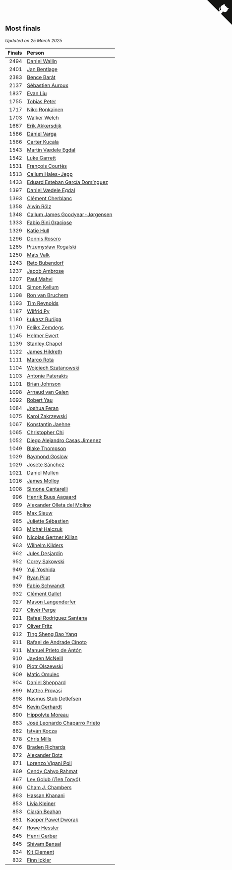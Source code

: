 ## Most finals

*Updated on 25 March 2025*

| Finals | Person |
| ---: | :--- |
| 2494 | [Daniel Wallin](https://www.worldcubeassociation.org/persons/2013WALL03) |
| 2401 | [Jan Bentlage](https://www.worldcubeassociation.org/persons/2010BENT01) |
| 2383 | [Bence Barát](https://www.worldcubeassociation.org/persons/2008BARA01) |
| 2137 | [Sébastien Auroux](https://www.worldcubeassociation.org/persons/2008AURO01) |
| 1837 | [Evan Liu](https://www.worldcubeassociation.org/persons/2009LIUE01) |
| 1755 | [Tobias Peter](https://www.worldcubeassociation.org/persons/2014PETE03) |
| 1717 | [Niko Ronkainen](https://www.worldcubeassociation.org/persons/2010RONK01) |
| 1703 | [Walker Welch](https://www.worldcubeassociation.org/persons/2011WELC01) |
| 1667 | [Erik Akkersdijk](https://www.worldcubeassociation.org/persons/2005AKKE01) |
| 1586 | [Dániel Varga](https://www.worldcubeassociation.org/persons/2008VARG01) |
| 1566 | [Carter Kucala](https://www.worldcubeassociation.org/persons/2015KUCA01) |
| 1543 | [Martin Vædele Egdal](https://www.worldcubeassociation.org/persons/2013EGDA02) |
| 1542 | [Luke Garrett](https://www.worldcubeassociation.org/persons/2017GARR05) |
| 1531 | [François Courtès](https://www.worldcubeassociation.org/persons/2008COUR01) |
| 1513 | [Callum Hales-Jepp](https://www.worldcubeassociation.org/persons/2012HALE01) |
| 1433 | [Eduard Esteban García Domínguez](https://www.worldcubeassociation.org/persons/2011EDUA01) |
| 1397 | [Daniel Vædele Egdal](https://www.worldcubeassociation.org/persons/2013EGDA01) |
| 1393 | [Clément Cherblanc](https://www.worldcubeassociation.org/persons/2014CHER05) |
| 1358 | [Alwin Rölz](https://www.worldcubeassociation.org/persons/2016ROLZ01) |
| 1348 | [Callum James Goodyear-Jørgensen](https://www.worldcubeassociation.org/persons/2012GOOD02) |
| 1333 | [Fabio Bini Graciose](https://www.worldcubeassociation.org/persons/2010GRAC02) |
| 1329 | [Katie Hull](https://www.worldcubeassociation.org/persons/2010HULL01) |
| 1296 | [Dennis Rosero](https://www.worldcubeassociation.org/persons/2010ROSE03) |
| 1285 | [Przemysław Rogalski](https://www.worldcubeassociation.org/persons/2013ROGA02) |
| 1250 | [Mats Valk](https://www.worldcubeassociation.org/persons/2007VALK01) |
| 1243 | [Reto Bubendorf](https://www.worldcubeassociation.org/persons/2012BUBE01) |
| 1237 | [Jacob Ambrose](https://www.worldcubeassociation.org/persons/2010AMBR01) |
| 1207 | [Paul Mahvi](https://www.worldcubeassociation.org/persons/2012MAHV01) |
| 1201 | [Simon Kellum](https://www.worldcubeassociation.org/persons/2016KELL12) |
| 1198 | [Ron van Bruchem](https://www.worldcubeassociation.org/persons/2003BRUC01) |
| 1193 | [Tim Reynolds](https://www.worldcubeassociation.org/persons/2005REYN01) |
| 1187 | [Wilfrid Py](https://www.worldcubeassociation.org/persons/2016PYWI01) |
| 1180 | [Łukasz Burliga](https://www.worldcubeassociation.org/persons/2013BURL01) |
| 1170 | [Feliks Zemdegs](https://www.worldcubeassociation.org/persons/2009ZEMD01) |
| 1145 | [Helmer Ewert](https://www.worldcubeassociation.org/persons/2015EWER01) |
| 1139 | [Stanley Chapel](https://www.worldcubeassociation.org/persons/2016CHAP04) |
| 1122 | [James Hildreth](https://www.worldcubeassociation.org/persons/2009HILD01) |
| 1111 | [Marco Rota](https://www.worldcubeassociation.org/persons/2009ROTA01) |
| 1104 | [Wojciech Szatanowski](https://www.worldcubeassociation.org/persons/2011SZAT01) |
| 1103 | [Antonie Paterakis](https://www.worldcubeassociation.org/persons/2012PATE01) |
| 1101 | [Brian Johnson](https://www.worldcubeassociation.org/persons/2013JOHN10) |
| 1098 | [Arnaud van Galen](https://www.worldcubeassociation.org/persons/2006GALE01) |
| 1092 | [Robert Yau](https://www.worldcubeassociation.org/persons/2009YAUR01) |
| 1084 | [Joshua Feran](https://www.worldcubeassociation.org/persons/2011FERA01) |
| 1075 | [Karol Zakrzewski](https://www.worldcubeassociation.org/persons/2014ZAKR01) |
| 1067 | [Konstantin Jaehne](https://www.worldcubeassociation.org/persons/2015JAEH01) |
| 1065 | [Christopher Chi](https://www.worldcubeassociation.org/persons/2014CHIC01) |
| 1052 | [Diego Alejandro Casas Jimenez](https://www.worldcubeassociation.org/persons/2014JIME05) |
| 1049 | [Blake Thompson](https://www.worldcubeassociation.org/persons/2010THOM03) |
| 1029 | [Raymond Goslow](https://www.worldcubeassociation.org/persons/2014GOSL01) |
| 1029 | [Josete Sánchez](https://www.worldcubeassociation.org/persons/2015SANC18) |
| 1021 | [Daniel Mullen](https://www.worldcubeassociation.org/persons/2016MULL04) |
| 1016 | [James Molloy](https://www.worldcubeassociation.org/persons/2011MOLL01) |
| 1008 | [Simone Cantarelli](https://www.worldcubeassociation.org/persons/2012CANT02) |
| 996 | [Henrik Buus Aagaard](https://www.worldcubeassociation.org/persons/2006BUUS01) |
| 989 | [Alexander Olleta del Molino](https://www.worldcubeassociation.org/persons/2008OLLE01) |
| 985 | [Max Siauw](https://www.worldcubeassociation.org/persons/2017SIAU02) |
| 985 | [Juliette Sébastien](https://www.worldcubeassociation.org/persons/2014SEBA01) |
| 983 | [Michał Halczuk](https://www.worldcubeassociation.org/persons/2006HALC01) |
| 980 | [Nicolas Gertner Kilian](https://www.worldcubeassociation.org/persons/2013GERT01) |
| 963 | [Wilhelm Kilders](https://www.worldcubeassociation.org/persons/2010KILD02) |
| 962 | [Jules Desjardin](https://www.worldcubeassociation.org/persons/2010DESJ01) |
| 952 | [Corey Sakowski](https://www.worldcubeassociation.org/persons/2011SAKO01) |
| 949 | [Yuji Yoshida](https://www.worldcubeassociation.org/persons/2015YOSH01) |
| 947 | [Ryan Pilat](https://www.worldcubeassociation.org/persons/2016PILA03) |
| 939 | [Fabio Schwandt](https://www.worldcubeassociation.org/persons/2014SCHW02) |
| 932 | [Clément Gallet](https://www.worldcubeassociation.org/persons/2004GALL02) |
| 927 | [Mason Langenderfer](https://www.worldcubeassociation.org/persons/2013LANG03) |
| 927 | [Olivér Perge](https://www.worldcubeassociation.org/persons/2007PERG01) |
| 921 | [Rafael Rodriguez Santana](https://www.worldcubeassociation.org/persons/2012SANT12) |
| 917 | [Oliver Fritz](https://www.worldcubeassociation.org/persons/2014FRIT02) |
| 912 | [Ting Sheng Bao Yang](https://www.worldcubeassociation.org/persons/2008BAOY01) |
| 911 | [Rafael de Andrade Cinoto](https://www.worldcubeassociation.org/persons/2007CINO01) |
| 911 | [Manuel Prieto de Antón](https://www.worldcubeassociation.org/persons/2015ANTO04) |
| 910 | [Jayden McNeill](https://www.worldcubeassociation.org/persons/2012MCNE01) |
| 910 | [Piotr Olszewski](https://www.worldcubeassociation.org/persons/2013OLSZ02) |
| 909 | [Matic Omulec](https://www.worldcubeassociation.org/persons/2010OMUL02) |
| 904 | [Daniel Sheppard](https://www.worldcubeassociation.org/persons/2009SHEP01) |
| 899 | [Matteo Provasi](https://www.worldcubeassociation.org/persons/2009PROV01) |
| 898 | [Rasmus Stub Detlefsen](https://www.worldcubeassociation.org/persons/2014DETL01) |
| 894 | [Kevin Gerhardt](https://www.worldcubeassociation.org/persons/2013GERH01) |
| 890 | [Hippolyte Moreau](https://www.worldcubeassociation.org/persons/2008MORE02) |
| 883 | [José Leonardo Chaparro Prieto](https://www.worldcubeassociation.org/persons/2011CHAP01) |
| 882 | [István Kocza](https://www.worldcubeassociation.org/persons/2005KOCZ01) |
| 878 | [Chris Mills](https://www.worldcubeassociation.org/persons/2014MILL04) |
| 876 | [Braden Richards](https://www.worldcubeassociation.org/persons/2017RICH02) |
| 872 | [Alexander Botz](https://www.worldcubeassociation.org/persons/2013BOTZ01) |
| 871 | [Lorenzo Vigani Poli](https://www.worldcubeassociation.org/persons/2007POLI01) |
| 869 | [Cendy Cahyo Rahmat](https://www.worldcubeassociation.org/persons/2010RAHM02) |
| 867 | [Lev Golub (Лев Голуб)](https://www.worldcubeassociation.org/persons/2014HOLU01) |
| 866 | [Cham J. Chambers](https://www.worldcubeassociation.org/persons/2017CHAM09) |
| 863 | [Hassan Khanani](https://www.worldcubeassociation.org/persons/2018KHAN26) |
| 853 | [Livia Kleiner](https://www.worldcubeassociation.org/persons/2013KLEI03) |
| 853 | [Ciarán Beahan](https://www.worldcubeassociation.org/persons/2012BEAH01) |
| 851 | [Kacper Paweł Dworak](https://www.worldcubeassociation.org/persons/2020DWOR01) |
| 847 | [Rowe Hessler](https://www.worldcubeassociation.org/persons/2007HESS01) |
| 845 | [Henri Gerber](https://www.worldcubeassociation.org/persons/2014GERB01) |
| 845 | [Shivam Bansal](https://www.worldcubeassociation.org/persons/2011BANS02) |
| 834 | [Kit Clement](https://www.worldcubeassociation.org/persons/2008CLEM01) |
| 832 | [Finn Ickler](https://www.worldcubeassociation.org/persons/2012ICKL01) |


<a href="https://github.com/jonatanklosko/wca_statistics" class="github-corner" aria-label="View source on Github"><svg width="80" height="80" viewBox="0 0 250 250" style="fill:#151513; color:#fff; position: absolute; top: 0; border: 0; right: 0;" aria-hidden="true"><path d="M0,0 L115,115 L130,115 L142,142 L250,250 L250,0 Z"></path><path d="M128.3,109.0 C113.8,99.7 119.0,89.6 119.0,89.6 C122.0,82.7 120.5,78.6 120.5,78.6 C119.2,72.0 123.4,76.3 123.4,76.3 C127.3,80.9 125.5,87.3 125.5,87.3 C122.9,97.6 130.6,101.9 134.4,103.2" fill="currentColor" style="transform-origin: 130px 106px;" class="octo-arm"></path><path d="M115.0,115.0 C114.9,115.1 118.7,116.5 119.8,115.4 L133.7,101.6 C136.9,99.2 139.9,98.4 142.2,98.6 C133.8,88.0 127.5,74.4 143.8,58.0 C148.5,53.4 154.0,51.2 159.7,51.0 C160.3,49.4 163.2,43.6 171.4,40.1 C171.4,40.1 176.1,42.5 178.8,56.2 C183.1,58.6 187.2,61.8 190.9,65.4 C194.5,69.0 197.7,73.2 200.1,77.6 C213.8,80.2 216.3,84.9 216.3,84.9 C212.7,93.1 206.9,96.0 205.4,96.6 C205.1,102.4 203.0,107.8 198.3,112.5 C181.9,128.9 168.3,122.5 157.7,114.1 C157.9,116.9 156.7,120.9 152.7,124.9 L141.0,136.5 C139.8,137.7 141.6,141.9 141.8,141.8 Z" fill="currentColor" class="octo-body"></path></svg></a><style>.github-corner:hover .octo-arm{animation:octocat-wave 560ms ease-in-out}@keyframes octocat-wave{0%,100%{transform:rotate(0)}20%,60%{transform:rotate(-25deg)}40%,80%{transform:rotate(10deg)}}@media (max-width:500px){.github-corner:hover .octo-arm{animation:none}.github-corner .octo-arm{animation:octocat-wave 560ms ease-in-out}}</style>
